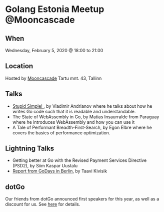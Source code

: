 # Golang Estonia Meetup @Mooncascade

## When

Wednesday, February 5, 2020 @ 18:00 to 21:00

## Location

Hosted by [Mooncascade](https://mooncascade.com/)
Tartu mnt. 43, Tallinn

## Talks

* [Stupid Simple! ](Stupid%20simple!%20-%20Vladimir%20Andrianov.pdf), by Vladimir Andrianov where he talks about how he writes Go code such that it is readable and understandable.
* The State of WebAssembly in Go, by Matias Insaurralde from Paraguay where he introduces WebAssembly and how you can use it
* A Tale of Performant Breadth-First-Search, by Egon Elbre where he covers the basics of performance optimization.

## Lightning Talks

* Getting better at Go with the Revised Payment Services Directive (PSD2), by Siim Kaspar Uustalu
* [Report from GoDays in Berlin](Report%20from%20GoDays%20in%20Berlin%20-%20Taavi%20Kivisik.pdf), by Taavi Kivisik

## dotGo

Our friends from dotGo announced first speakers for this year, as well as a discount for us. See [here](dotgo-2020-estonia.pdf) for details.
